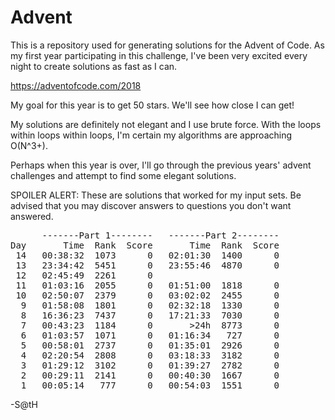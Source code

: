 <h1>Advent</h1>

This is a repository used for generating solutions for the Advent of Code.
As my first year participating in this challenge, I've been very excited every
night to create solutions as fast as I can.

https://adventofcode.com/2018

My goal for this year is to get 50 stars.  We'll see how close I can get!

My solutions are definitely not elegant and I use brute force.  With the loops
within loops within loops, I'm certain my algorithms are approaching O(N^3+).

Perhaps when this year is over, I'll go through the previous years' advent
challenges and attempt to find some elegant solutions.

SPOILER ALERT: These are solutions that worked for my input sets.  Be advised
that you may discover answers to questions you don't want answered.

<pre>
      -------Part 1--------   -------Part 2--------
Day       Time  Rank  Score       Time  Rank  Score
 14   00:38:32  1073      0   02:01:30  1400      0
 13   23:34:42  5451      0   23:55:46  4870      0
 12   02:45:49  2261      0   <STILL IN PROGRESS..>
 11   01:03:16  2055      0   01:51:00  1818      0
 10   02:50:07  2379      0   03:02:02  2455      0
  9   01:58:08  1801      0   02:32:18  1330      0
  8   16:36:23  7437      0   17:21:33  7030      0
  7   00:43:23  1184      0       >24h  8773      0
  6   01:03:57  1071      0   01:16:34   727      0
  5   00:58:01  2737      0   01:35:01  2926      0
  4   02:20:54  2808      0   03:18:33  3182      0
  3   01:29:12  3102      0   01:39:27  2782      0
  2   00:29:11  2141      0   00:40:30  1667      0
  1   00:05:14   777      0   00:54:03  1551      0
</pre>

-S@tH

